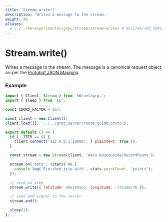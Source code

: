 ```yaml
---
title: 'Stream.write()'
description: 'Writes a message to the stream.'
weight: 40
aliases:
  - ../../k6-experimental/grpc/stream/stream-write/ # docs/k6/<K6_VERSION>/javascript-api/k6-experimental/grpc/stream/stream-write/
---
```


# Stream.write()

Writes a message to the stream. The message is a canonical request object, as-per the [Protobuf JSON Mapping](https://grafana.com/docs/k6/<K6_VERSION>/using-k6/protocols/grpc/#protocol-buffers-json-mapping).

### Example

<div class="code-group" data-props='{"labels": ["Simple example"], "lineNumbers": [true]}'>

```javascript
import { Client, Stream } from 'k6/net/grpc';
import { sleep } from 'k6';

const COORD_FACTOR = 1e7;

const client = new Client();
client.load([], '../../grpc_server/route_guide.proto');

export default () => {
  if (__ITER == 0) {
    client.connect('127.0.0.1:10000', { plaintext: true });
  }

  const stream = new Stream(client, 'main.RouteGuide/RecordRoute');

  stream.on('data', (stats) => {
    console.log('Finished trip with', stats.pointCount, 'points');
  });

  // send an item
  stream.write({ latitude: 406109563, longitude: -742186778 });

  // send end-signal to the server
  stream.end();

  sleep(1);
};
```

</div>

